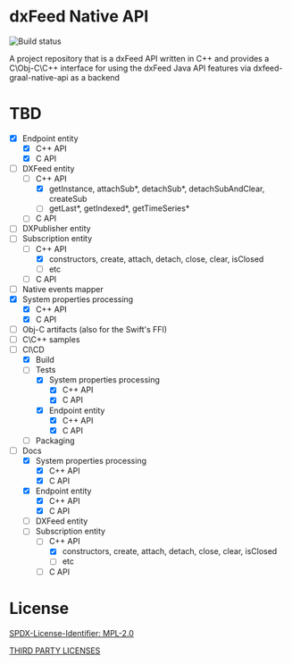 # dxFeed Native API

![Build status](https://github.com/dxFeed/dxfeed-native-api/actions/workflows/build.yml/badge.svg?branch=main)

A project repository that is a dxFeed API written in C++ and provides a C\Obj-C\C++ interface for using the dxFeed Java
API features via dxfeed-graal-native-api as a backend

# TBD

- [x] Endpoint entity
  - [x] C++ API
  - [x] C API
- [ ] DXFeed entity
  - [ ] C++ API
    - [x] getInstance, attachSub*, detachSub*, detachSubAndClear, createSub
    - [ ] getLast*, getIndexed*, getTimeSeries*
  - [ ] C API
- [ ] DXPublisher entity
- [ ] Subscription entity
  - [ ] C++ API
    - [x] constructors, create, attach, detach, close, clear, isClosed
    - [ ] etc
  - [ ] C API
- [ ] Native events mapper
- [x] System properties processing
  - [x] C++ API
  - [x] C API
- [ ] Obj-C artifacts (also for the Swift's FFI)
- [ ] C\C++ samples
- [ ] CI\CD
  - [x] Build
  - [ ] Tests
    - [x] System properties processing
      - [x] C++ API
      - [x] C API 
    - [x] Endpoint entity
      - [x] C++ API
      - [x] C API     
  - [ ] Packaging
- [ ] Docs
  - [x] System properties processing
    - [x] C++ API
    - [x] C API
  - [x] Endpoint entity
    - [x] C++ API
    - [x] C API
  - [ ] DXFeed entity
  - [ ] Subscription entity
    - [ ] C++ API
      - [x] constructors, create, attach, detach, close, clear, isClosed
      - [ ] etc
    - [ ] C API

# License

[SPDX-License-Identifier: MPL-2.0](LICENSE)

[THIRD PARTY LICENSES](THIRD_PARTY_LICENSES)